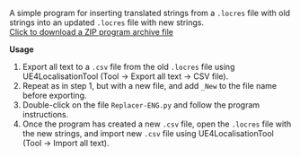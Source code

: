 A simple program for inserting translated strings from a `.locres` file with old strings into an updated `.locres` file with new strings.
<br>[Click to download a ZIP program archive file](<https://github.com/Veydzher/ReplacerLocres/archive/refs/heads/main.zip>)

<b>Usage</b>
1. Export all text to a `.csv` file from the old `.locres` file using UE4LocalisationTool (Tool -> Export all text -> CSV file).
2. Repeat as in step 1, but with a new file, and add `_New` to the file name before exporting.
3. Double-click on the file `Replacer-ENG.py` and follow the program instructions.
4. Once the program has created a new `.csv` file, open the `.locres` file with the new strings, and import new `.csv` file using UE4LocalisationTool (Tool -> Import all text).
